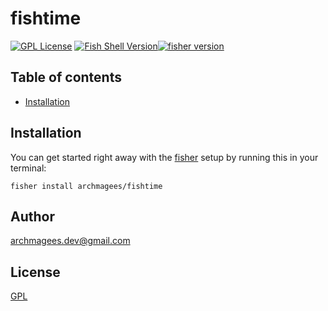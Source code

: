 # fishtime
[![GPL License](https://img.shields.io/badge/license-GPL-blue?style=flat-square)](LICENSE) [![Fish Shell Version](https://img.shields.io/badge/fish-3.2.0-brightgreen?style=flat-square)](http://fishshell.com)[![fisher version](https://img.shields.io/badge/fisher-%E2%89%A5v4.3.0-orange?style=flat-square)](https://github.com/jorgebucaran/fisher)

## Table of contents

* [Installation](#installation)

## Installation

You can get started right away with the [fisher](https://github.com/jorgebucaran/fisher) setup by running this in your terminal:

```shell
fisher install archmagees/fishtime
```

## Author

archmagees.dev@gmail.com

## License

[GPL](LICENSE)

